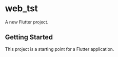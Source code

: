 # web_tst

A new Flutter project.

## Getting Started

This project is a starting point for a Flutter application.


